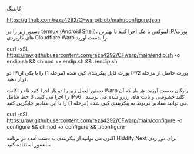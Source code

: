 کانفیگ




https://github.com/reza4292/CFwarp/blob/main/configure.json






دستور زیر را در termux (Android Shell)، لینوکس یا مک اجرا کنید تا بهترین IP/پورت های کاربردی Cloudflare Warp را بدست آورید


curl -sSL https://raw.githubusercontent.com/reza4292/CFwarp/main/endip.sh -o endip.sh && chmod +x endip.sh && ./endip.sh


دو IP/پورت فایل پیکربندی کپی شده (مرحله 1) را با یکی از IP/پورت حاصل از مرحله 2 قرار دهید.

 دستورالعمل زیر را دو بار اجرا کنید تا دو اکانت Warp رایگان بدست آورید.  هر بار که آن را اجرا می کنید، 3 خط شامل IPv6، کلید خصوصی و بایت های رزرو شده می نویسد.  می توانید مقادیر مربوط به پیکربندی کپی شده (مرحله 1) را با این مقادیر جایگزین کنید.


curl -sSL https://raw.githubusercontent.com/reza4292/CFwarp/main/configure -o configure && chmod +x configure && ./configure


اکنون می توانید از پیکربندی به دست آمده در برنامه Hiddify Next برای دور زدن سانسور استفاده کنید.